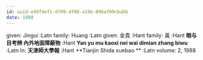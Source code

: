 ```yaml
---
id: uuid-e49f4ef1-d709-4f00-a19e-896af09cbabb
date: 1988
---
```


given: Jingui :Latn
family: Huang :Latn
given: 金貴 :Hant
family: 黃 :Hant
**眼与目考辨 內外地面障蔽物** :Hant
**Yan yu mu kaoxi nei wai dimian zhang biwu** :Latn
In: 
**天津師大學報** :Hant
**Tianjin Shida xuebao ** :Latn
volume: 2, 1988